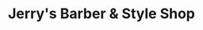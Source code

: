 ---
title: "Jerry's Barber & Style Shop"
url: /marion/jerrys-barber-and-style-shop/
shop: hairdresser
---